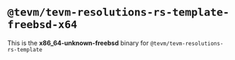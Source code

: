 # `@tevm/tevm-resolutions-rs-template-freebsd-x64`

This is the **x86_64-unknown-freebsd** binary for `@tevm/tevm-resolutions-rs-template`

